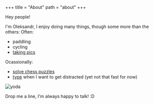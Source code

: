 +++
title = "About"
path = "about"
+++

Hey people!

I'm Oleksandr, I enjoy doing many things, though some more than the others:
Often:
- paddling
- cycling
- [taking pics](https://www.flickr.com/photos/199143260@N08/)

Ocassionally:
- [solve chess puzzles](https://lichess.org/@/AlPro)
- [type](https://monkeytype.com/profile/iorvd) when I want to get distracted (yet not that fast for now)

![yoda](https://eorvd.neocities.org/assets/yoda.jpg)

Drop me a line, I'm always happy to talk! :D

<!-- <link rel="alternate" type="application/rss+xml" title="RSS" href="rss.xml"> -->